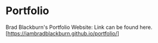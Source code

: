 # Portfolio
Brad Blackburn's Portfolio Website: Link can be found here.[https://iambradblackburn.github.io/portfolio/]
